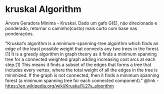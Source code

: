 # kruskal Algorithm

Árvore Geradora Minima - Kruskal.
Dado um gafo G(E), não direcionado e ponderado, retornar o caminho(custo) mais curto com base nas ponderações.
  
"Kruskal's algorithm is a minimum-spanning-tree algorithm which finds an edge of the least possible weight that connects any two trees in the forest.[1] It is a greedy algorithm in graph theory as it finds a minimum spanning tree for a connected weighted graph adding increasing cost arcs at each step.[1] This means it finds a subset of the edges that forms a tree that includes every vertex, where the total weight of all the edges in the tree is minimized. If the graph is not connected, then it finds a minimum spanning forest (a minimum spanning tree for each connected component)."
@link - https://en.wikipedia.org/wiki/Kruskal%27s_algorithm
